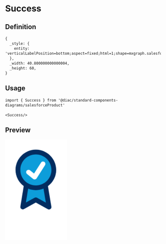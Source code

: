 # Success

## Definition

```
{
  _style: { 
    entity: 'verticalLabelPosition=bottom;aspect=fixed;html=1;shape=mxgraph.salesforce.success;',
  },
  _width: 40.800000000000004,
  _height: 60,
}
```

## Usage

```
import { Success } from '@diac/standard-components-diagrams/salesforceProduct'

<Success/>
```

## Preview

<img src="./success.png" width="200"/>
